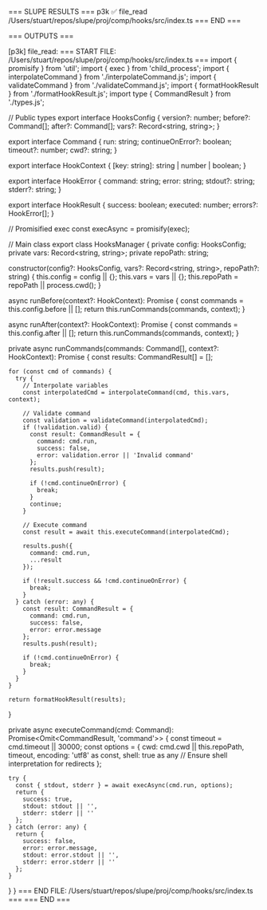 === SLUPE RESULTS ===
p3k ✅ file_read /Users/stuart/repos/slupe/proj/comp/hooks/src/index.ts
=== END ===

=== OUTPUTS ===

[p3k] file_read:
=== START FILE: /Users/stuart/repos/slupe/proj/comp/hooks/src/index.ts ===
import { promisify } from 'util';
import { exec } from 'child_process';
import { interpolateCommand } from './interpolateCommand.js';
import { validateCommand } from './validateCommand.js';
import { formatHookResult } from './formatHookResult.js';
import type { CommandResult } from './types.js';

// Public types
export interface HooksConfig {
  version?: number;
  before?: Command[];
  after?: Command[];
  vars?: Record<string, string>;
}

export interface Command {
  run: string;
  continueOnError?: boolean;
  timeout?: number;
  cwd?: string;
}

export interface HookContext {
  [key: string]: string | number | boolean;
}

export interface HookError {
  command: string;
  error: string;
  stdout?: string;
  stderr?: string;
}

export interface HookResult {
  success: boolean;
  executed: number;
  errors?: HookError[];
}

// Promisified exec
const execAsync = promisify(exec);

// Main class
export class HooksManager {
  private config: HooksConfig;
  private vars: Record<string, string>;
  private repoPath: string;

  constructor(config?: HooksConfig, vars?: Record<string, string>, repoPath?: string) {
    this.config = config || {};
    this.vars = vars || {};
    this.repoPath = repoPath || process.cwd();
  }

  async runBefore(context?: HookContext): Promise<HookResult> {
    const commands = this.config.before || [];
    return this.runCommands(commands, context);
  }

  async runAfter(context?: HookContext): Promise<HookResult> {
    const commands = this.config.after || [];
    return this.runCommands(commands, context);
  }



  private async runCommands(commands: Command[], context?: HookContext): Promise<HookResult> {
    const results: CommandResult[] = [];

    for (const cmd of commands) {
      try {
        // Interpolate variables
        const interpolatedCmd = interpolateCommand(cmd, this.vars, context);

        // Validate command
        const validation = validateCommand(interpolatedCmd);
        if (!validation.valid) {
          const result: CommandResult = {
            command: cmd.run,
            success: false,
            error: validation.error || 'Invalid command'
          };
          results.push(result);

          if (!cmd.continueOnError) {
            break;
          }
          continue;
        }

        // Execute command
        const result = await this.executeCommand(interpolatedCmd);

        results.push({
          command: cmd.run,
          ...result
        });

        if (!result.success && !cmd.continueOnError) {
          break;
        }
      } catch (error: any) {
        const result: CommandResult = {
          command: cmd.run,
          success: false,
          error: error.message
        };
        results.push(result);

        if (!cmd.continueOnError) {
          break;
        }
      }
    }

    return formatHookResult(results);
  }

  private async executeCommand(cmd: Command): Promise<Omit<CommandResult, 'command'>> {
    const timeout = cmd.timeout || 30000;
    const options = {
      cwd: cmd.cwd || this.repoPath,
      timeout,
      encoding: 'utf8' as const,
      shell: true as any  // Ensure shell interpretation for redirects
    };

    try {
      const { stdout, stderr } = await execAsync(cmd.run, options);
      return {
        success: true,
        stdout: stdout || '',
        stderr: stderr || ''
      };
    } catch (error: any) {
      return {
        success: false,
        error: error.message,
        stdout: error.stdout || '',
        stderr: error.stderr || ''
      };
    }
  }
}
=== END FILE: /Users/stuart/repos/slupe/proj/comp/hooks/src/index.ts ===
=== END ===